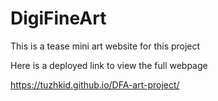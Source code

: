 # DigiFineArt
This is a tease mini art website for this project

Here is a deployed link to view the full webpage

https://tuzhkid.github.io/DFA-art-project/
